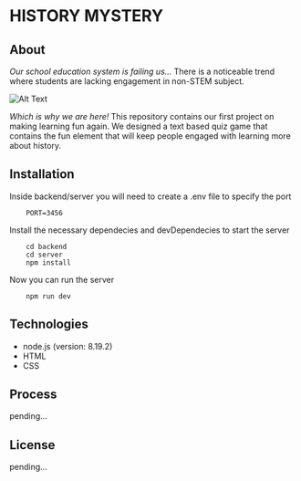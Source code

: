 # HISTORY MYSTERY
## About
*Our school education system is failing us...*
There is a noticeable trend where students are lacking engagement in non-STEM subject.

![Alt Text](https://media.giphy.com/media/CWQxY7xVoPbq/giphy.gif)

*Which is why we are here!*
This repository contains our first project on making learning fun again. We
designed a text based quiz game that contains the fun element that will keep people engaged with learning more about history.

## Installation
 Inside backend/server you will need to create a .env file to specify the port
 
        PORT=3456
 Install the necessary dependecies and devDependecies to start the server
 
        cd backend
        cd server
        npm install
Now you can run the server

        npm run dev
 
## Technologies
- node.js (version: 8.19.2)
- HTML
- CSS

## Process

pending...

## License

pending...
